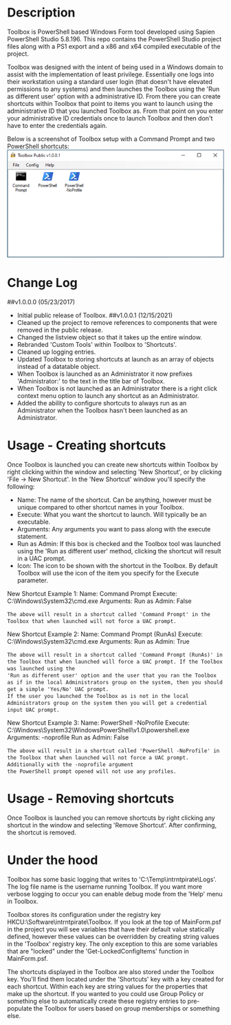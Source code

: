 # Description

Toolbox is PowerShell based Windows Form tool developed using Sapien PowerShell Studio 5.8.196.
This repo contains the PowerShell Studio project files along with a PS1 export and a x86 and x64 compiled executable of the project.

Toolbox was designed with the intent of being used in a Windows domain to assist with the implementation of least privilege. Essentially
one logs into their workstation using a standard user login (that doesn't have elevated permissions to any systems) and then launches the
Toolbox using the 'Run as different user' option with a administrative ID. From there you can create shortcuts within Toolbox that point to
items you want to launch using the administrative ID that you launched Toolbox as. From that point on you enter your administrative ID credentials
once to launch Toolbox and then don't have to enter the credentials again.

Below is a screenshot of Toolbox setup with a Command Prompt and two PowerShell shortcuts:
![](screenshot.png)

# Change Log
##v1.0.0.0 (05/23/2017)
* Initial public release of Toolbox.
##v1.0.0.1 (12/15/2021)
* Cleaned up the project to remove references to components that were removed in the public release.
* Changed the listview object so that it takes up the entire window.
* Rebranded 'Custom Tools' within Toolbox to 'Shortcuts'.
* Cleaned up logging entries.
* Updated Toolbox to storing shortcuts at launch as an array of objects instead of a datatable object.
* When Toolbox is launched as an Administrator it now prefixes 'Administrator:' to the text in the title bar of Toolbox.
* When Toolbox is not launched as an Administrator there is a right click context menu option to launch any shortcut as an Administrator.
* Added the ability to configure shortcuts to always run as an Administrator when the Toolbox hasn't been launched as an Administrator.

# Usage - Creating shortcuts

Once Toolbox is launched you can create new shortcuts within Toolbox by right clicking within the window and selecting 'New Shortcut', or by clicking 'File -> New Shortcut'.
In the 'New Shortcut' window you'll specify the following:
* Name: The name of the shortcut. Can be anything, however must be unique compared to other shortcut names in your Toolbox.
* Execute: What you want the shortcut to launch. Will typically be an executable.
* Arguments: Any arguments you want to pass along with the execute statement.
* Run as Admin: If this box is checked and the Toolbox tool was launched using the 'Run as different user' method, clicking the shortcut will result in a UAC prompt.
* Icon: The icon to be shown with the shortcut in the Toolbox. By default Toolbox will use the icon of the item you specify for the Execute parameter.

New Shortcut Example 1:
	Name: Command Prompt
	Execute: C:\Windows\System32\cmd.exe
	Arguments:
	Run as Admin: False
	
	The above will result in a shortcut called 'Command Prompt' in the Toolbox that when launched will not force a UAC prompt.
	
New Shortcut Example 2:
	Name: Command Prompt (RunAs)
	Execute: C:\Windows\System32\cmd.exe
	Arguments:
	Run as Admin: True
	
	The above will result in a shortcut called 'Command Prompt (RunAs)' in the Toolbox that when launched will force a UAC prompt. If the Toolbox was launched using the
	'Run as different user' option and the user that you ran the Toolbox as if in the local Administrators group on the system, then you should get a simple 'Yes/No' UAC prompt.
	If the user you launched the Toolbox as is not in the local Administrators group on the system then you will get a credential input UAC prompt.
	
New Shortcut Example 3:
	Name: PowerShell -NoProfile
	Execute: C:\Windows\System32\WindowsPowerShell\v1.0\powershell.exe
	Arguments: -noprofile
	Run as Admin: False
	
	The above will result in a shortcut called 'PowerShell -NoProfile' in the Toolbox that when launched will not force a UAC prompt. Additionally with the -noprofile argument
	the PowerShell prompt opened will not use any profiles.
	
# Usage - Removing shortcuts

Once Toolbox is launched you can remove shortcuts by right clicking any shortcut in the window and selecting 'Remove Shortcut'. After confirming, the shortcut is removed.

# Under the hood

Toolbox has some basic logging that writes to 'C:\Temp\intrntpirate\Logs'. The log file name is the username running Toolbox. If you want more verbose logging to occur you can enable
debug mode from the 'Help' menu in Toolbox.

Toolbox stores its configuration under the registry key HKCU:\Software\intrntpirate\Toolbox. If you look at the top of MainForm.psf in the project you will see variables that have their
default value statically defined, however these values can be overridden by creating string values in the 'Toolbox' registry key. The only exception to this are some variables that are
"locked" under the 'Get-LockedConfigItems' function in MainForm.psf.

The shortcuts displayed in the Toolbox are also stored under the Toolbox key. You'll find them located under the 'Shortcuts' key with a key created for each shortcut. Within each key
are string values for the properties that make up the shortcut. If you wanted to you could use Group Policy or something else to automatically create these registry entries to pre-populate the Toolbox
for users based on group memberships or something else.